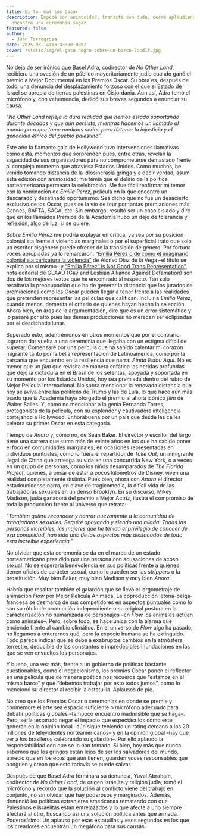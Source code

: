 ```yaml
---
title: Ni tan mal los Oscar
description: Empecé con animosidad, transité con duda, cerré aplaudiendo. Me
  encontré una ceremonia sagaz.
featured: false
author:
  - Juan Torregrosa
date: 2025-03-14T13:43:00.000Z
cover: /static/img/el-gato-negro-sobre-un-barco-7ccd1f.jpg
---
```

No deja de ser irónico que Basel Adra, codirector de *No Other Land*, recibiera una ovación de un público mayoritariamente judío cuando ganó el premio a Mejor Documental en los Premios Oscar. Su obra es, después de todo, una denuncia del desplazamiento forzoso con el que el Estado de Israel se apropia de tierras palestinas en Cisjordania. Aun así, Adra tomó el micrófono y, con vehemencia, dedicó sus breves segundos a enunciar su causa:

“*No Other Land refleja la dura realidad que hemos estado soportando durante décadas y que aún persiste, mientras hacemos un llamado al mundo para que tome medidas serias para detener la injusticia y el genocidio étnico del pueblo palestino*”.

Este año la flamante gala de Hollywood tuvo intervenciones llamativas como esta, momentos que sorprenden pues, entre otras, revelan la sagacidad de sus organizadores para no comprometerse demasiado frente al complejo momento que atraviesa Estados Unidos. Como muchos, he venido tomando distancia de la idiosincrasia gringa y a decir verdad, asumí esta edición con animosidad: me temía que el delirio de la política norteamericana permeara la celebración. Me fue fácil reafirmar mi temor con la nominación de *Emilia Pérez*, película en la que encontré un descarado y desatinado oportunismo. Sea dicho que no fue un desacierto exclusivo de los Oscar, pues se la vio de tour por tantas premiaciones más: Cannes, BAFTA, SAGA, etc. Sin embargo, resultó ser un caso aislado y diré que en los llamados Premios de la Academia hubo un dejo de tolerancia y reflexión, algo de luz, si se quiere.

Sobre *Emilia Pérez* me podría explayar en crítica, ya sea por su posición colonialista frente a violencias marginales o por el superficial trato que solo un escritor cisgénero puede ofrecer de la transición de género. Por fortuna voces apropiadas ya lo remarcaron: [“Emilia Pérez o de cómo el imaginario colonialista caricatura la violencia”](https://www.gatopardo.com/articulos/emilia-perez-de-jacques-audiard-caricaturiza-la-violencia) de Alonso Díaz de la Vega –el título se explica por sí mismo– y [“Emilia Pérez” is Not Good Trans Representation”](https://glaad.org/emilia-perez-is-not-good-trans-representation/), nota editorial de GLAAD (Gay and Lesbian Alliance Against Defamation) son dos de los mejores textos que he encontrado al respecto. Tan solo resaltaría la preocupación que ha de generar la distancia que los jurados de premiaciones como los Oscar pueden llegar a tener frente a las realidades que pretenden representar las películas que califican. Incluir a *Emilia Pérez*, cuando menos, demerita el criterio de quienes hayan hecho la selección. Ahora bien, en aras de la argumentación, diré que es un error sistemático y lo pasaré por alto pues las demás producciones no merecen ser eclipsadas por el desdichado lunar.

Superado esto, adentrémonos en otros momentos que por el contrario, lograron dar vuelta a una ceremonia que llegaba con un estigma difícil de superar. Comenzaré por una película que ha sabido calentar mi corazón migrante tanto por la bella representación de Latinoamérica, como por la cercanía que encuentro en la resiliencia que narra: *Ainda Estou Aqui*. No es menor que un *film* que revisita de manera enfática las heridas profundas que dejó la dictadura en el Brasil de los setentas, apoyada y soportada en su momento por los Estados Unidos, hoy sea premiada dentro del rubro de Mejor Película Internacional. No sobra mencionar la renovada distancia que hoy se aviva entre las políticas de Trump y las de Lula, lo que hace aún más osado que la Academia haya otorgado el premio al ahora icónico *film* de Walter Salles. Y, cómo no mencionar a la genia Fernanda Torres, protagonista de la película, con su esplendor y cautivadora inteligencia cortejando a Hollywood. Enhorabuena por un país que desde las calles celebra su primer Oscar en esta categoría.

Tiempo de *Anora* y, cómo no, de Sean Baker. El director y escritor del largo tiene una carrera que suma más de veinte años en los que ha sabido poner el foco en comunidades marginales, en ocasiones representadas en individuos puntuales, como lo fuera el repartidor de *Take Out*, un inmigrante ilegal de China que arriesga su vida en una concurrida New York, o a veces en un grupo de personas, como los niños desamparados de *The Florida Project*, quienes, a pesar de estar a pocos kilómetros de Disney, viven una realidad completamente distinta. Pues bien, ahora con *Anora* el director estadounidense narra, en clave de tragicomedia, la difícil vida de las trabajadoras sexuales en un denso Brooklyn. En su discurso, Mikey Madison, justa ganadora del premio a Mejor Actriz, ilustra el compromiso de toda la producción frente al universo que retrata: 

“*También quiero reconocer y honrar nuevamente a la comunidad de trabajadoras sexuales. Seguiré apoyando y siendo una aliada. Todas las personas increíbles, las mujeres que he tenido el privilegio de conocer de esa comunidad, han sido uno de los aspectos más destacados de toda esta increíble experiencia.*”

No olvidar que esta ceremonia se da en el marco de un estado norteamericano presidido por una persona con acusaciones de acoso sexual. No se esperaría benevolencia en sus políticas frente a quienes tienen oficios de carácter sexual, como lo pueden ser las *strippers* o la prostitución. Muy bien Baker, muy bien Madison y muy bien *Anora*.

Habría que resaltar también el galardón que se llevó el largometraje de animación *Flow* por Mejor Película Animada. La coproducción letona-belga-francesa se desmarca de sus competidores en aspectos puntuales como lo son su rótulo de producción independiente o su original postura en la caracterización no humanizada de personajes –en *Flow* los animales actúan como animales–. Pero, sobre todo, se hace única con la alarma que enciende frente al cambio climático. En el universo de *Flow* algo ha pasado, no llegamos a enterarnos qué, pero la especie humana se ha extinguido. Todo parece indicar que se debe a exabruptos cambios en la atmósfera terrestre, deducible de las constantes e impredecibles inundaciones en las que se ven envueltos los personajes. 

Y bueno, una vez más, frente a un gobierno de políticas bastante cuestionables, como el negacionismo, los premios Oscar ponen el reflector en una película que de manera poética nos recuerda que “estamos en el mismo barco” y que “debemos trabajar por esto todos juntos”, como lo mencionó su director al recibir la estatuilla. Aplausos de pie.

No creo que los Premios Oscar o ceremonias en donde se premie y conmemore el arte sea espacio suficiente o micrófono adecuado para debatir políticas globales –tampoco encuentro inadmisible que se haga–. Pero, sería testarudo negar el impacto que espectáculos como este generan en la opinión local –aún sigue teniendo un rating cercano a los 20 millones de televidentes norteamericanos– y en la opinión global –hay que ver a los brasileros celebrando su galardón–. Por ello aplaudo la responsabilidad con que se lo han tomado. Si bien, hoy más que nunca sabemos que los gringos están lejos de ser los salvadores del mundo, aprecio que en los ecos que aun tienen, guarden voces responsables que aboguen y crean que esto todavía se puede salvar.

Después de que Basel Adra terminara su denuncia, Yuval Abraham, codirector de *No Other Land*, de origen israelita y religión judía, tomó el micrófono y recordó que la solución al conflicto viene del trabajo en conjunto, no sin olvidar que hay poderosos y marginados. Además, denunció las políticas extranjeras americanas rematando con que Palestinos e Israelitas están entrelazados y lo que afecte a uno siempre afectará al otro, buscando así una solución política antes que armada. Poderosísimo. Un aplauso por esas estatuillas y esos segundos en los que los creadores encuentran un megáfono para sus causas.
